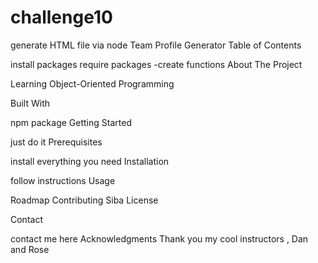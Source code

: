 # challenge10
generate HTML file via node
 Team Profile Generator Table of Contents

install packages
require packages -create functions
About The Project

Learning  Object-Oriented Programming



Built With

npm package
Getting Started

just do it
Prerequisites

install everything you need
Installation

follow instructions
Usage


Roadmap Contributing Siba License

Contact

contact me here
Acknowledgments Thank you my cool instructors , Dan and Rose
